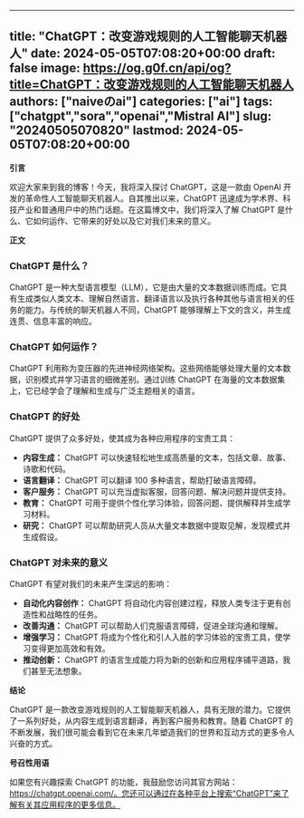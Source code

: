 
---
title: "ChatGPT：改变游戏规则的人工智能聊天机器人"
date: 2024-05-05T07:08:20+00:00
draft: false
image: https://og.g0f.cn/api/og?title=ChatGPT：改变游戏规则的人工智能聊天机器人
authors: ["naiveのai"]
categories: ["ai"]
tags: ["chatgpt","sora","openai","Mistral AI"]
slug: "20240505070820"
lastmod: 2024-05-05T07:08:20+00:00
---
**引言**

欢迎大家来到我的博客！今天，我将深入探讨 ChatGPT，这是一款由 OpenAI 开发的革命性人工智能聊天机器人。自其推出以来，ChatGPT 迅速成为学术界、科技产业和普通用户中的热门话题。在这篇博文中，我们将深入了解 ChatGPT 是什么、它如何运作、它带来的好处以及它对我们未来的意义。

**正文**

### ChatGPT 是什么？

ChatGPT 是一种大型语言模型（LLM），它是由大量的文本数据训练而成。它具有生成类似人类文本、理解自然语言、翻译语言以及执行各种其他与语言相关的任务的能力。与传统的聊天机器人不同，ChatGPT 能够理解上下文的含义，并生成连贯、信息丰富的响应。

### ChatGPT 如何运作？

ChatGPT 利用称为变压器的先进神经网络架构。这些网络能够处理大量的文本数据，识别模式并学习语言的细微差别。通过训练 ChatGPT 在海量的文本数据集上，它已经学会了理解和生成与广泛主题相关的语言。

### ChatGPT 的好处

ChatGPT 提供了众多好处，使其成为各种应用程序的宝贵工具：

- **内容生成：** ChatGPT 可以快速轻松地生成高质量的文本，包括文章、故事、诗歌和代码。
- **语言翻译：** ChatGPT 可以翻译 100 多种语言，帮助打破语言障碍。
- **客户服务：** ChatGPT 可以充当虚拟客服，回答问题、解决问题并提供支持。
- **教育：** ChatGPT 可用于提供个性化学习体验，回答问题、提供解释并生成学习材料。
- **研究：** ChatGPT 可以帮助研究人员从大量文本数据中提取见解，发现模式并生成假设。

### ChatGPT 对未来的意义

ChatGPT 有望对我们的未来产生深远的影响：

- **自动化内容创作：** ChatGPT 将自动化内容创建过程，释放人类专注于更有创造性和战略性的任务。
- **改善沟通：** ChatGPT 可以帮助人们克服语言障碍，促进全球沟通和理解。
- **增强学习：** ChatGPT 将成为个性化和引人入胜的学习体验的宝贵工具，使学习变得更加高效和有效。
- **推动创新：** ChatGPT 的语言生成能力将为新的创新和应用程序铺平道路，我们甚至无法想象。

**结论**

ChatGPT 是一款改变游戏规则的人工智能聊天机器人，具有无限的潜力。它提供了一系列好处，从内容生成到语言翻译，再到客户服务和教育。随着 ChatGPT 的不断发展，我们很可能会看到它在未来几年塑造我们的世界和互动方式的更多令人兴奋的方式。

**号召性用语**

如果您有兴趣探索 ChatGPT 的功能，我鼓励您访问其官方网站：https://chatgpt.openai.com/。您还可以通过在各种平台上搜索“ChatGPT”来了解有关其应用程序的更多信息。